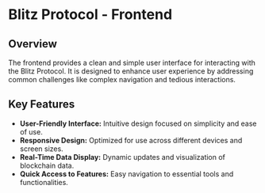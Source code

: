 # Blitz Protocol - Frontend

## Overview

The frontend provides a clean and simple user interface for interacting with the Blitz Protocol. It is designed to enhance user experience by addressing common challenges like complex navigation and tedious interactions.

## Key Features

- **User-Friendly Interface:** Intuitive design focused on simplicity and ease of use.
- **Responsive Design:** Optimized for use across different devices and screen sizes.
- **Real-Time Data Display:** Dynamic updates and visualization of blockchain data.
- **Quick Access to Features:** Easy navigation to essential tools and functionalities.
